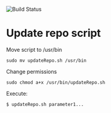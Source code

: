 ![Build Status](https://img.shields.io/badge/shell-linux-lightgrey.svg)

# Update repo script

Move script to /usr/bin
```
sudo mv updateRepo.sh /usr/bin
``` 

Change permissions
```
sudo chmod a+x /usr/bin/updateRepo.sh
```

Execute:
```
$ updateRepo.sh parameter1...
```

